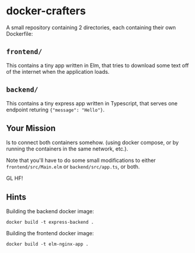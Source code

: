 # docker-crafters

A small repository containing 2 directories, each containing their own Dockerfile:

## `frontend/`

This contains a tiny app written in Elm, that tries to download some text off of the internet when the application loads.

## `backend/`

This contains a tiny express app written in Typescript, that serves one endpoint returing `{"message": "Hello"}`.

## Your Mission
Is to connect both containers somehow. (using docker compose, or by running the containers in the same network, etc.).

Note that you'll have to do some small modifications to either `frontend/src/Main.elm` or `backend/src/app.ts`, or both.

GL HF!

## Hints
Building the backend docker image:

`docker build -t express-backend .`

Building the frontend docker image:

`docker build -t elm-nginx-app .`
